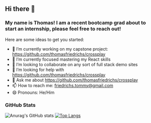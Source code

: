 ## Hi there 👋

### My name is Thomas! I am a recent bootcamp grad about to start an internship, please feel free to reach out!

Here are some ideas to get you started:

- 🔭 I’m currently working on my capstone project: https://github.com/thomasfriedrichs/crossplay 
- 🌱 I’m currently focused mastering my React skills
- 👯 I’m looking to collaborate on any sort of full stack demo sites
- 🤔 I’m looking for help with https://github.com/thomasfriedrichs/crossplay 
- 💬 Ask me about https://github.com/thomasfriedrichs/crossplay 
- 📫 How to reach me: friedrichs.tommy@gmail.com
- 😄 Pronouns: He/Him

### GitHub Stats

![Anurag's GitHub stats](https://github-readme-stats.vercel.app/api?username=thomasfriedrichs&show_icons=true&theme=tokyonight) [![Top Langs](https://github-readme-stats.vercel.app/api/top-langs/?username=thomasfriedrichs&layout=compact&theme=tokyonight&langs_count=10)](https://github.com/anuraghazra/github-readme-stats)


